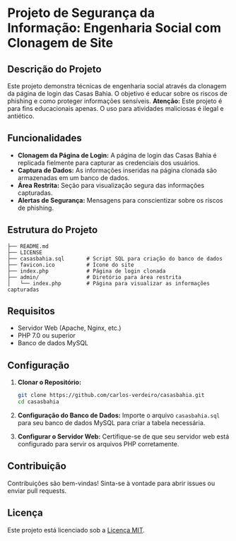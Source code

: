 # Projeto de Segurança da Informação: Engenharia Social com Clonagem de Site

## Descrição do Projeto

Este projeto demonstra técnicas de engenharia social através da clonagem da página de login das Casas Bahia. O objetivo é educar sobre os riscos de phishing e como proteger informações sensíveis. **Atenção:** Este projeto é para fins educacionais apenas. O uso para atividades maliciosas é ilegal e antiético.

## Funcionalidades

- **Clonagem da Página de Login:** A página de login das Casas Bahia é replicada fielmente para capturar as credenciais dos usuários.
- **Captura de Dados:** As informações inseridas na página clonada são armazenadas em um banco de dados.
- **Área Restrita:** Seção para visualização segura das informações capturadas.
- **Alertas de Segurança:** Mensagens para conscientizar sobre os riscos de phishing.

## Estrutura do Projeto

```plaintext
├── README.md
├── LICENSE
├── casasbahia.sql       # Script SQL para criação do banco de dados
├── favicon.ico          # Ícone do site
├── index.php            # Página de login clonada
├── admin/               # Diretório para área restrita
│   └── index.php        # Página para visualizar as informações capturadas
```

## Requisitos

- Servidor Web (Apache, Nginx, etc.)
- PHP 7.0 ou superior
- Banco de dados MySQL

## Configuração

1. **Clonar o Repositório:**

   ```bash
   git clone https://github.com/carlos-verdeiro/casasbahia.git
   cd casasbahia
   ```

2. **Configuração do Banco de Dados:**
   Importe o arquivo `casasbahia.sql` para seu banco de dados MySQL para criar a tabela necessária.

3. **Configurar o Servidor Web:**
   Certifique-se de que seu servidor web está configurado para servir os arquivos PHP corretamente.

## Contribuição

Contribuições são bem-vindas! Sinta-se à vontade para abrir issues ou enviar pull requests.

## Licença

Este projeto está licenciado sob a [Licença MIT](LICENSE).
